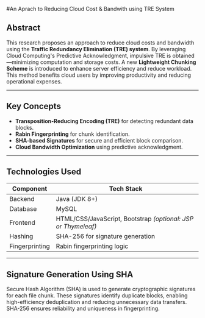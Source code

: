 #An Aprach to Reducing Cloud Cost & Bandwith using TRE System

## Abstract

This research proposes an approach to reduce cloud costs and bandwidth using the **Traffic Redundancy Elimination (TRE) system**. By leveraging Cloud Computing's Predictive Acknowledgment, impulsive TRE is obtained—minimizing computation and storage costs. A new **Lightweight Chunking Scheme** is introduced to enhance server efficiency and reduce workload. This method benefits cloud users by improving productivity and reducing operational expenses.

---

## Key Concepts

- **Transposition-Reducing Encoding (TRE)** for detecting redundant data blocks.
- **Rabin Fingerprinting** for chunk identification.
- **SHA-based Signatures** for secure and efficient block comparison.
- **Cloud Bandwidth Optimization** using predictive acknowledgment.

---

## Technologies Used

| Component       | Tech Stack                   |
|----------------|------------------------------|
| Backend         | Java (JDK 8+)                |
| Database        | MySQL                        |
| Frontend        | HTML/CSS/JavaScript, Bootstrap *(optional: JSP or Thymeleaf)* |
| Hashing         | SHA-256 for signature generation |
| Fingerprinting  | Rabin fingerprinting logic   |

---


## Signature Generation Using SHA

Secure Hash Algorithm (SHA) is used to generate cryptographic signatures for each file chunk. These signatures identify duplicate blocks, enabling high-efficiency deduplication and reducing unnecessary data transfers. SHA-256 ensures reliability and uniqueness in fingerprinting.

  
